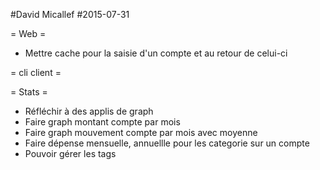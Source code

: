 #David Micallef
#2015-07-31

= Web =

* Mettre cache pour la saisie d'un compte et au retour de celui-ci

= cli client =


= Stats =

* Réfléchir à des applis de graph
* Faire graph montant compte par mois
* Faire graph mouvement compte par mois avec moyenne
* Faire dépense mensuelle, annuellle pour les categorie sur un compte
* Pouvoir gérer les tags


